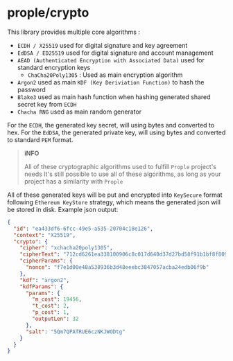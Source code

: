 # prople/crypto

This library provides multiple core algorithms :

- `ECDH / X25519` used for digital signature and key agreement
- `EdDSA / ED25519` used for digital signature and account management
- `AEAD (Authenticated Encryption with Associated Data)` used for standard encryption keys
    - `ChaCha20Poly1305` : Used as main encryption algorithm
- `Argon2` used as main `KDF (Key Deriviation Function)` to hash the password
- `Blake3` used as main hash function when hashing generated shared secret key from `ECDH` 
- `Chacha RNG` used as main random generator

For the `ECDH`, the generated key secret, will using bytes and converted to hex.
For the `EdDSA`, the generated private key, will using bytes and converted to standard `PEM` format.

> **iNFO**
>
> All of these cryptographic algorithms used to fulfill `Prople` project's needs
> It's still possible to use all of these algorithms, as long as your project has a similarity with `Prople`

All of these generated keys will be put and encrypted into `KeySecure` format following `Ethereum KeyStore` strategy, which means the generated json will be stored in disk. Example json output:

```json
{
  "id": "ea433df6-6fcc-49e5-a535-20704c18e126",
  "context": "X25519",
  "crypto": {
    "cipher": "xchacha20poly1305",
    "cipherText": "712cd6261ea338100906c8c017d640d37d27bd58f91b1bf8f809a5a02a73e4e3b80002910b678f847b77e533ef6e1f29",
    "cipherParams": {
      "nonce": "f7e1d00e48a538936b3d48eeebc3847057acba24edb06f9b"
    },
    "kdf": "argon2",
    "kdfParams": {
      "params": {
        "m_cost": 19456,
        "t_cost": 2,
        "p_cost": 1,
        "outputLen": 32
      },
      "salt": "5Qm7QPATRUE6czNKJWODtg"
    }
  }
}
```
